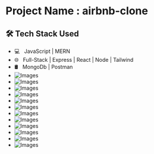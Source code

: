 <h1>Project Name : airbnb-clone</h1>
<h2>🛠 Tech Stack Used</h2>

- 💻 &nbsp; JavaScript | MERN  
- 🌐 &nbsp; Full-Stack | Express | React | Node | Tailwind  
- 🛢 &nbsp; MongoDb | Postman
- ![Images](Images/index2.png)
- ![Images](Images/index.png)
- ![Images](Images/login.png)
- ![Images](Images/register.png)
- ![Images](Images/accounts.png)
- ![Images](Images/mybookings.png)
- ![Images](Images/myplaces.png)
- ![Images](Images/show.png)
- ![Images](Images/singleplace.png)
- ![Images](Images/bookingform1.png)
- ![Images](Images/bookingform2.png)
- ![Images](Images/bookingform3.png)
